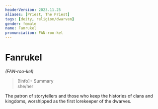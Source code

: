 ```yaml
---
headerVersion: 2023.11.25
aliases: [Priest, The Priest]
tags: [deity, religion/dwarven]
gender: female
name: Fanrukel
pronunciation: FAN-roo-kel
---
```

# Fanrukel
*(FAN-roo-kel)*
>[!info]+ Summary  
> she/her

The patron of storytellers and those who keep the histories of clans and kingdoms, worshipped as the first lorekeeper of the dwarves. 